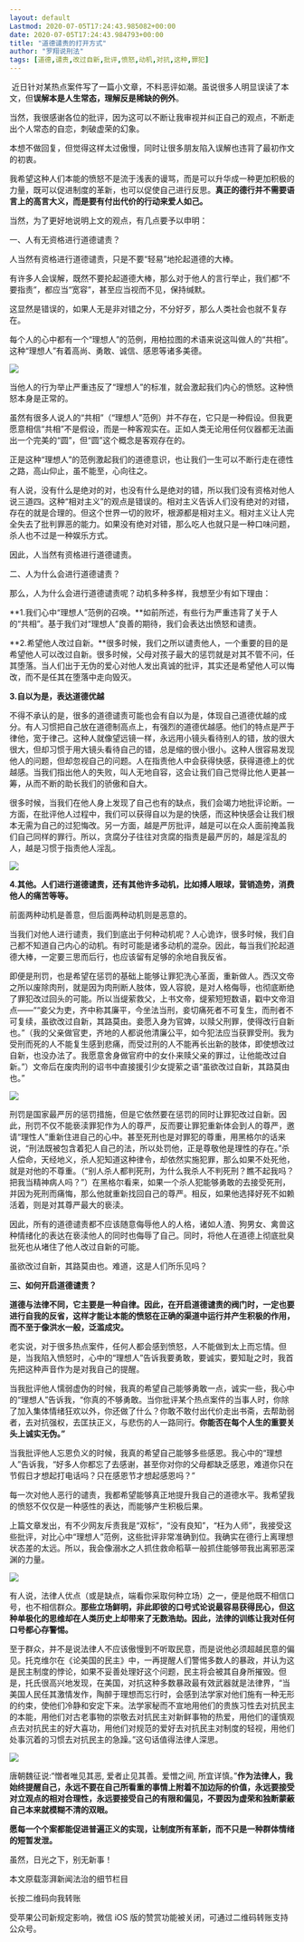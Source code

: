 ```yaml
---
layout: default
Lastmod: 2020-07-05T17:24:43.985082+00:00
date: 2020-07-05T17:24:43.984793+00:00
title: "道德谴责的打开方式"
author: "罗翔说刑法"
tags: [道德,谴责,改过自新,批评,愤怒,动机,对抗,这种,罪犯]
---
```


 近日针对某热点案件写了一篇小文章，不料恶评如潮。虽说很多人明显误读了本文，但**误解本是人生常态，理解反是稀缺的例外**。

当然，我很感谢各位的批评，因为这可以不断让我审视并纠正自己的观点，不断走出个人常态的自恋，刺破虚荣的幻象。

本想不做回复，但觉得这样太过傲慢，同时让很多朋友陷入误解也违背了最初作文的初衷。

我希望这种人们本能的愤怒不是流于浅表的谩骂，而是可以升华成一种更加积极的力量，既可以促进制度的革新，也可以促使自己进行反思。**真正的德行并不需要语言上的高言大义，而是要有付出代价的行动来爱人如己。**  

当然，为了更好地说明上文的观点，有几点要予以申明：

一、人有无资格进行道德谴责？

人当然有资格进行道德谴责，只是不要“轻易”地抡起道德的大棒。

有许多人会误解，既然不要抡起道德大棒，那么对于他人的言行举止，我们都“不要指责”，都应当“宽容”，甚至应当视而不见，保持缄默。

这显然是错误的，如果人无是非对错之分，不分好歹，那么人类社会也就不复存在。

每个人的心中都有一个“理想人”的范例，用柏拉图的术语来说这叫做人的“共相”。这种“理想人”有着高尚、勇敢、诚信、感恩等诸多美德。

![](https://images.weserv.nl/?url=https%3A//mmbiz.qpic.cn/mmbiz_jpg/jmdzXA3hGVD9bZ8cq3oycLgqanWJBwh2m6CH1du1IGBeBStECtx3c2ZIzz0RohpeW2RL1RHH83jj65e5ibl7GQg/640%3Fwx_fmt%3Djpeg)

当他人的行为举止严重违反了“理想人”的标准，就会激起我们内心的愤怒。这种愤怒本身是正常的。

虽然有很多人说人的“共相”（“理想人”范例）并不存在，它只是一种假设。但我更愿意相信“共相”不是假设，而是一种客观实在。正如人类无论用任何仪器都无法画出一个完美的“圆”，但“圆”这个概念是客观存在的。

正是这种“理想人”的范例激起我们的道德意识，也让我们一生可以不断行走在德性之路，高山仰止，虽不能至，心向往之。

有人说，没有什么是绝对的对，也没有什么是绝对的错，所以我们没有资格对他人说三道四。这种“相对主义”的观点是错误的。相对主义告诉人们没有绝对的对错，存在的就是合理的。但这个世界一切的败坏，根源都是相对主义。相对主义让人完全失去了批判罪恶的能力。如果没有绝对对错，那么吃人也就只是一种口味问题，杀人也不过是一种娱乐方式。

因此，人当然有资格进行道德谴责。

二、人为什么会进行道德谴责？

那么，人为什么会进行道德谴责呢？动机多种多样，我想至少有如下理由：

**1.我们心中“理想人”范例的召唤。**如前所述，有些行为严重违背了关于人的“共相”。基于我们对“理想人”良善的期待，我们会表达出愤怒和谴责。

**2.希望他人改过自新。**很多时候，我们之所以谴责他人，一个重要的目的是希望他人可以改过自新。很多时候，父母对孩子最大的惩罚就是对其不管不问，任其堕落。当人们出于无伪的爱心对他人发出真诚的批评，其实还是希望他人可以悔改，而不是任其在堕落中走向毁灭。

**3.自以为是，表达道德优越**

不得不承认的是，很多的道德谴责可能也会有自以为是，体现自己道德优越的成分。有人习惯把自己放在道德制高点上，有强烈的道德优越感。他们的特点是严于律他，宽于律己。这种人就像望远镜一样，永远用小镜头看待别人的错，放的很大很大，但却习惯于用大镜头看待自己的错，总是缩的很小很小。这种人很容易发现他人的问题，但却忽视自己的问题。人在指责他人中会获得快感，获得道德上的优越感。当我们指出他人的失败，叫人无地自容，这会让我们自己觉得比他人更甚一筹，从而不断的助长我们的骄傲和自大。

很多时候，当我们在他人身上发现了自己也有的缺点，我们会竭力地批评论断。一方面，在批评他人过程中，我们可以获得自以为是的快感，而这种快感会让我们根本无需为自己的过犯悔改。另一方面，越是严厉批评，越是可以在众人面前掩盖我们自己同样的罪行。所以，贪腐分子往往对贪腐的指责是最严厉的，越是淫乱的人，越是习惯于指责他人淫乱。

![](https://images.weserv.nl/?url=https%3A//mmbiz.qpic.cn/mmbiz_jpg/jmdzXA3hGVD9bZ8cq3oycLgqanWJBwh29DgbbyBOB3vSY51Vnb2a8SFKrLgP4ysJqtIIyxV4tLialmm22ruF4qA/640%3Fwx_fmt%3Djpeg)

**4.其他。人们进行道德谴责，还有其他许多动机，比如搏人眼球，营销造势，消费他人的痛苦等等。**

前面两种动机是善意，但后面两种动机则是恶意的。

当我们对他人进行谴责，我们到底出于何种动机呢？人心诡诈，很多时候，我们自己都不知道自己内心的动机。有时可能是诸多动机的混杂。因此，每当我们抡起道德大棒，一定要三思而后行，也应该留有足够的余地自我反省。

即便是刑罚，也是希望在惩罚的基础上能够让罪犯洗心革面，重新做人。西汉文帝之所以废除肉刑，就是因为肉刑断人肢体，毁人容貌，是对人格侮辱，也彻底断绝了罪犯改过回头的可能。所以当缇萦救父，上书文帝，缇萦短短数语，戳中文帝泪点——““妾父为吏，齐中称其廉平，今坐法当刑，妾切痛死者不可复生，而刑者不可复续，虽欲改过自新，其路莫由。妾愿入身为官婢，以赎父刑罪，使得改行自新也。”（我的父亲做官吏，齐地的人都说他清廉公平，如今犯法应当获罪受刑。我为受刑而死的人不能复生感到悲痛，而受过刑的人不能再长出新的肢体，即使想改过自新，也没办法了。我愿意舍身做官府中的女仆来赎父亲的罪过，让他能改过自新。”）文帝后在废肉刑的诏书中直接援引少女提萦之语“虽欲改过自新，其路莫由也。”

![](https://images.weserv.nl/?url=https%3A//mmbiz.qpic.cn/mmbiz_jpg/jmdzXA3hGVD9bZ8cq3oycLgqanWJBwh2VO2XoOSib7L3UgKbGibmticJQnvxbWjeqI3z8cVJKvtNx97eSqD4cFraQ/640%3Fwx_fmt%3Djpeg)

刑罚是国家最严厉的惩罚措施，但是它依然要在惩罚的同时让罪犯改过自新。因此，刑罚不仅不能亵渎罪犯作为人的尊严，反而要让罪犯重新体会到人的尊严，邀请“理性人”重新住进自己的心中。甚至死刑也是对罪犯的尊重，用黑格尔的话来说，“刑法既被包含着犯人自己的法，所以处罚他，正是尊敬他是理性的存在。”杀人偿命，天经地义，杀人犯知道这种律令，却依然实施犯罪，那么如果不处死他，就是对他的不尊重。（“别人杀人都判死刑，为什么我杀人不判死刑？瞧不起我吗？把我当精神病人吗？”）在黑格尔看来，如果一个杀人犯能够勇敢的去接受死刑，并因为死刑而痛悔，那么他就重新找回自己的尊严。相反，如果他选择好死不如赖活着，则是对其尊严最大的亵渎。

因此，所有的道德谴责都不应该随意侮辱他人的人格，诸如人渣、狗男女、禽兽这种情绪化的表达在亵渎他人的同时也侮辱了自己。同时，将他人在道德上彻底批臭批死也从堵住了他人改过自新的可能。

虽欲改过自新，其路莫由也。难道，这是人们所乐见吗？

**三、如何开启道德谴责？**

**道德与法律不同，它主要是一种自律。因此，在开启道德谴责的阀门时，一定也要进行自我的反省，这样才能让本能的愤怒在正确的渠道中运行并产生积极的作用，而不至于像洪水一般，泛滥成灾。**

老实说，对于很多热点案件，任何人都会感到愤怒，人不能做到太上而忘情。但是，当我陷入愤怒时，心中的“理想人”告诉我要勇敢，要诚实，要知耻之时，我首先把这种声音作为是对我自己的提醒。

当我批评他人懦弱虚伪的时候，我真的希望自己能够勇敢一点，诚实一些，我心中的“理想人”告诉我，“你真的不够勇敢。当你批评某个热点案件的当事人时，你除了加入集体情绪狂欢以外，你还做了什么？你敢不敢付出代价走出书斋，去帮助弱者，去对抗强权，去匡扶正义，与悲伤的人一路同行。**你能否在每个人生的重要关头上诚实无伪。”**

当我批评他人忘恩负义的时候，我真的希望自己能够多些感恩。我心中的“理想人”告诉我，“好多人你都忘了去感谢，甚至你对你的父母都缺乏感恩，难道你只在节假日才想起打电话吗？只在感恩节才想起感恩吗？”

每一次对他人恶行的谴责，我都希望能够真正地提升我自己的道德水平。我希望我的愤怒不仅仅是一种感性的表达，而能够产生积极后果。

上篇文章发出，有不少网友斥责我是“双标”，“没有良知”，“枉为人师”，我接受这些批评，对比心中“理想人”范例，这些批评非常准确到位。我确实在德行上离理想状态差的太远。所以，我会像溺水之人抓住救命稻草一般抓住能够带我出离邪恶深渊的力量。

![](https://images.weserv.nl/?url=https%3A//mmbiz.qpic.cn/mmbiz_png/jmdzXA3hGVD9bZ8cq3oycLgqanWJBwh2QGWQSj8Hfpxhva6KdDr7D7zcmR845daCkFdXoXFag5zeUEibXlt0Jibw/640%3Fwx_fmt%3Dpng)

有人说，法律人优点（或是缺点，端看你采取何种立场）之一，便是他既不相信口号，也不相信群众。**那些立场鲜明，非此即彼的口号式论说最容易获得民心，但这种单极化的思维却在人类历史上却带来了无数浩劫。因此，法律的训练让我对任何口号都心存警惕。**

至于群众，并不是说法律人不应该傲慢到不听取民意，而是说他必须超越民意的偏见。托克维尔在《论美国的民主》中，一再提醒人们警惕多数人的暴政，并认为这是民主制度的悖论，如果不妥善处理好这个问题，民主将会被其自身所摧毁。但是，托氏很高兴地发现，在美国，对抗这种多数暴政最有效武器就是法律界，“当美国人民任其激情发作，陶醉于理想而忘行时，会感到法学家对他们施有一种无形的约束，使他们冷静和安定下来。法学家秘而不宣地用他们的贵族习性去对抗民主的本能，用他们对古老事物的崇敬去对抗民主对新鲜事物的热爱，用他们的谨慎观点去对抗民主的好大喜功，用他们对规范的爱好去对抗民主对制度的轻视，用他们处事沉着的习惯去对抗民主的急躁。”这句话值得法律人深思。

![](https://images.weserv.nl/?url=https%3A//mmbiz.qpic.cn/mmbiz_jpg/jmdzXA3hGVD9bZ8cq3oycLgqanWJBwh2hMFT9nTOiaEjEvoNcRW5ib7UiaNCDE0TFXr3rAxGhG1hNFUzqaY6mSfhA/640%3Fwx_fmt%3Djpeg)

唐朝魏征说:“憎者唯见其恶, 爱者止见其善。爱憎之间, 所宜详慎。”**作为法律人，我始终提醒自己，永远不要在自己所看重的事情上附着不加边际的价值，永远要接受对立观点的相对合理性，永远要接受自己的有限和偏见，不要因为虚荣和独断蒙蔽自己本来就模糊不清的双眼。**

**愿每一个个案都能促进普遍正义的实现，让制度所有革新，而不只是一种群体情绪的短暂发泄。**

虽然，日光之下，别无新事！

本文原载澎湃新闻法治的细节栏目

长按二维码向我转账

受苹果公司新规定影响，微信 iOS 版的赞赏功能被关闭，可通过二维码转账支持公众号。

